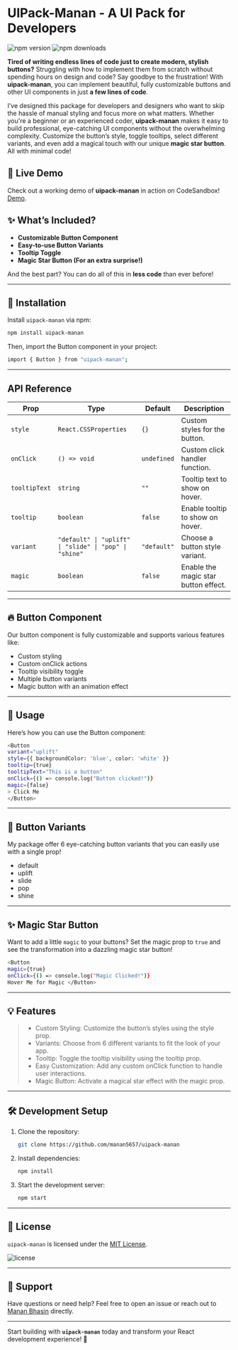 # UIPack-Manan - A UI Pack for Developers

![npm version](https://img.shields.io/npm/v/uipack-manan)
![npm downloads](https://img.shields.io/npm/dm/uipack-manan)

**Tired of writing endless lines of code just to create modern, stylish buttons?** Struggling with how to implement them from scratch without spending hours on design and code? Say goodbye to the frustration! With **uipack-manan**, you can implement beautiful, fully customizable buttons and other UI components in just **a few lines of code**.

I’ve designed this package for developers and designers who want to skip the hassle of manual styling and focus more on what matters. Whether you're a beginner or an experienced coder, **uipack-manan** makes it easy to build professional, eye-catching UI components without the overwhelming complexity. Customize the button’s style, toggle tooltips, select different variants, and even add a magical touch with our unique **magic star button**. All with minimal code!

## 🎯 Live Demo

Check out a working demo of **uipack-manan** in action on CodeSandbox! [Demo](https://codesandbox.io/p/sandbox/hmt47d).

## ✨ What’s Included?

- **Customizable Button Component**
- **Easy-to-use Button Variants**
- **Tooltip Toggle**
- **Magic Star Button (For an extra surprise!)**

And the best part? You can do all of this in **less code** than ever before!

---

## 🚀 Installation

Install `uipack-manan` via npm:

```bash
npm install uipack-manan
```

Then, import the Button component in your project:

```bash
import { Button } from "uipack-manan";
```

---

## API Reference

| Prop          | Type                                                   | Default     | Description                          |
| ------------- | ------------------------------------------------------ | ----------- | ------------------------------------ |
| `style`       | `React.CSSProperties`                                  | `{}`        | Custom styles for the button.        |
| `onClick`     | `() => void`                                           | `undefined` | Custom click handler function.       |
| `tooltipText` | `string`                                               | `""`        | Tooltip text to show on hover.       |
| `tooltip`     | `boolean`                                              | `false`     | Enable tooltip to show on hover.     |
| `variant`     | `"default" \| "uplift" \| "slide" \| "pop" \| "shine"` | `"default"` | Choose a button style variant.       |
| `magic`       | `boolean`                                              | `false`     | Enable the magic star button effect. |

---

## 🔥 Button Component

Our button component is fully customizable and supports various features like:

- Custom styling
- Custom onClick actions
- Tooltip visibility toggle
- Multiple button variants
- Magic button with an animation effect

---

## 🔧 Usage

Here’s how you can use the Button component:

```bash
<Button
variant="uplift"
style={{ backgroundColor: 'blue', color: 'white' }}
tooltip={true}
tooltipText="This is a button"
onClick={() => console.log("Button clicked!")}
magic={false}
> Click Me
</Button>
```

---

## 🎨 Button Variants

My package offer 6 eye-catching button variants that you can easily use with a single prop!

- default
- uplift
- slide
- pop
- shine

---

## ✨ Magic Star Button

Want to add a little `magic` to your buttons? Set the magic prop to `true` and see the transformation into a dazzling magic star button!

```bash
<Button
magic={true}
onClick={() => console.log("Magic Clicked!")}
Hover Me for Magic </Button>
```

---

## 💡 Features

> - Custom Styling: Customize the button’s styles using the style prop.
> - Variants: Choose from 6 different variants to fit the look of your app.
> - Tooltip: Toggle the tooltip visibility using the tooltip prop.
> - Easy Customization: Add any custom onClick function to handle user interactions.
> - Magic Button: Activate a magical star effect with the magic prop.

---

## 🛠️ Development Setup

1. Clone the repository:
   ```bash
   git clone https://github.com/manan5657/uipack-manan
   ```
2. Install dependencies:
   ```bash
   npm install
   ```
3. Start the development server:
   ```bash
   npm start
   ```

---

## 📜 License

`uipack-manan` is licensed under the [MIT License](./LICENSE).

![license](https://img.shields.io/npm/l/uipack-manan)

---

## 🙌 Support

Have questions or need help? Feel free to open an issue or reach out to [Manan Bhasin](https://github.com/manan5657) directly.

---

Start building with **`uipack-manan`** today and transform your React development experience! 🌟
